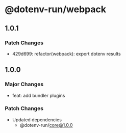 # @dotenv-run/webpack

## 1.0.1

### Patch Changes

- 429d699: refactor(webpack): export dotenv results

## 1.0.0

### Major Changes

- feat: add bundler plugins

### Patch Changes

- Updated dependencies
  - @dotenv-run/core@1.0.0
